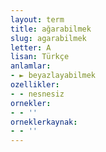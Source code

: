 ```yaml
---
layout: term
title: ağarabilmek
slug: agarabilmek
letter: A
lisan: Türkçe
anlamlar:
- ► beyazlayabilmek
ozellikler:
- - nesnesiz
ornekler:
- - ''
orneklerkaynak:
- - ''
---
```

